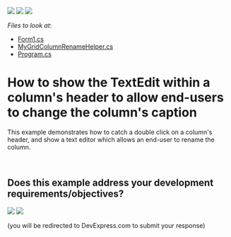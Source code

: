 <!-- default badges list -->
[![](https://img.shields.io/badge/Open_in_DevExpress_Support_Center-FF7200?style=flat-square&logo=DevExpress&logoColor=white)](https://supportcenter.devexpress.com/ticket/details/E1966)
[![](https://img.shields.io/badge/📖_How_to_use_DevExpress_Examples-e9f6fc?style=flat-square)](https://docs.devexpress.com/GeneralInformation/403183)
[![](https://img.shields.io/badge/💬_Leave_Feedback-feecdd?style=flat-square)](#does-this-example-address-your-development-requirementsobjectives)
<!-- default badges end -->
<!-- default file list -->
*Files to look at*:

* [Form1.cs](./CS/WindowsApplication1/Form1.cs)
* [MyGridColumnRenameHelper.cs](./CS/WindowsApplication1/MyGridColumnRenameHelper.cs)
* [Program.cs](./CS/WindowsApplication1/Program.cs)
<!-- default file list end -->
# How to show the TextEdit within a column's header to allow end-users to change the column's caption


<p>This example demonstrates how to catch a double click on a column's header, and show a text editor which allows an end-user to rename the column.</p>

<br/>


<!-- feedback -->
## Does this example address your development requirements/objectives?

[<img src="https://www.devexpress.com/support/examples/i/yes-button.svg"/>](https://www.devexpress.com/support/examples/survey.xml?utm_source=github&utm_campaign=winforms-grid-display-text-editor-in-column-header&~~~was_helpful=yes) [<img src="https://www.devexpress.com/support/examples/i/no-button.svg"/>](https://www.devexpress.com/support/examples/survey.xml?utm_source=github&utm_campaign=winforms-grid-display-text-editor-in-column-header&~~~was_helpful=no)

(you will be redirected to DevExpress.com to submit your response)
<!-- feedback end -->
